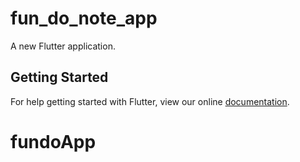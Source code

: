 # fun_do_note_app

A new Flutter application.

## Getting Started

For help getting started with Flutter, view our online
[documentation](https://flutter.io/).
# fundoApp
